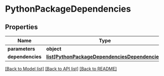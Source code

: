 # PythonPackageDependencies

## Properties
Name | Type | Description | Notes
------------ | ------------- | ------------- | -------------
**parameters** | **object** |  |
**dependencies** | [**list[PythonPackageDependenciesDependencies]**](PythonPackageDependenciesDependencies.md) |  |

[[Back to Model list]](../README.md#documentation-for-models) [[Back to API list]](../README.md#documentation-for-api-endpoints) [[Back to README]](../README.md)

